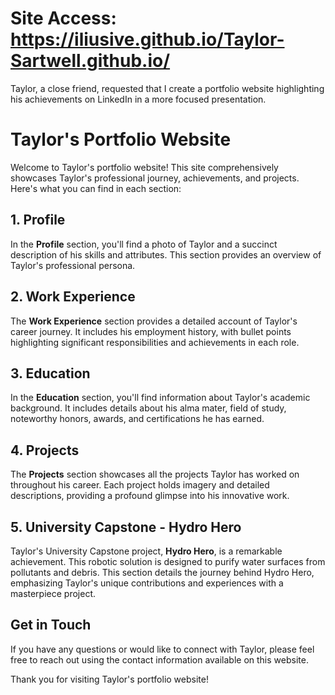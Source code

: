 # Site Access: https://iliusive.github.io/Taylor-Sartwell.github.io/
Taylor, a close friend, requested that I create a portfolio website highlighting his achievements on LinkedIn in a more focused presentation.

# Taylor's Portfolio Website

Welcome to Taylor's portfolio website! This site comprehensively showcases Taylor's professional journey, achievements, and projects. Here's what you can find in each section:

## 1. Profile
In the **Profile** section, you'll find a photo of Taylor and a succinct description of his skills and attributes. This section provides an overview of Taylor's professional persona.

## 2. Work Experience
The **Work Experience** section provides a detailed account of Taylor's career journey. It includes his employment history, with bullet points highlighting significant responsibilities and achievements in each role.

## 3. Education
In the **Education** section, you'll find information about Taylor's academic background. It includes details about his alma mater, field of study, noteworthy honors, awards, and certifications he has earned.

## 4. Projects
The **Projects** section showcases all the projects Taylor has worked on throughout his career. Each project holds imagery and detailed descriptions, providing a profound glimpse into his innovative work.

## 5. University Capstone - Hydro Hero
Taylor's University Capstone project, **Hydro Hero**, is a remarkable achievement. This robotic solution is designed to purify water surfaces from pollutants and debris. This section details the journey behind Hydro Hero, emphasizing Taylor's unique contributions and experiences with a masterpiece project.

## Get in Touch
If you have any questions or would like to connect with Taylor, please feel free to reach out using the contact information available on this website.

Thank you for visiting Taylor's portfolio website!
